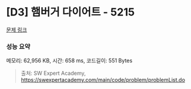 # [D3] 햄버거 다이어트 - 5215 

[문제 링크](https://swexpertacademy.com/main/code/problem/problemDetail.do?contestProbId=AWT-lPB6dHUDFAVT) 

### 성능 요약

메모리: 62,956 KB, 시간: 658 ms, 코드길이: 551 Bytes



> 출처: SW Expert Academy, https://swexpertacademy.com/main/code/problem/problemList.do